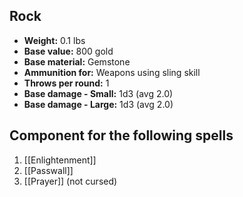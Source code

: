 ## Rock
- **Weight:** 0.1 lbs
- **Base value:** 800 gold
- **Base material:** Gemstone
- **Ammunition for:** Weapons using sling skill
- **Throws per round:** 1
- **Base damage - Small:** 1d3 (avg 2.0)
- **Base damage - Large:** 1d3 (avg 2.0)

## Component for the following spells

1. [[Enlightenment]]
2. [[Passwall]]
3. [[Prayer]] (not cursed)

